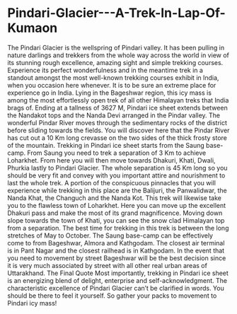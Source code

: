 # Pindari-Glacier---A-Trek-In-Lap-Of-Kumaon
 The Pindari Glacier is the wellspring of Pindari valley. It has been pulling in nature darlings and trekkers from the whole way across the world in view of its stunning rough excellence, amazing sight and simple trekking courses. Experience its perfect wonderfulness and in the meantime trek in a standout amongst the most well-known trekking courses exhibit in India, when you occasion here whenever. It is to be sure an extreme place for experience go in India. Lying in the Bageshwar region, this icy mass is among the most effortlessly open trek of all other Himalayan treks that India brags of. Ending at a tallness of 3627 M, Pindari ice sheet extends between the Nandakot tops and the Nanda Devi arranged in the Pindar valley. The wonderful Pindar River moves through the sedimentary rocks of the district before sliding towards the fields. You will discover here that the Pindar River has cut out a 10 Km long crevasse on the two sides of the thick frosty store of the mountain. Trekking in Pindari ice sheet starts from the Saung base-camp. From Saung you need to trek a separation of 3 Km to achieve Loharkhet. From here you will then move towards Dhakuri, Khati, Dwali, Phurkia lastly to Pindari Glacier. The whole separation is 45 Km long so you should be very fit and convey with you important attire and nourishment to last the whole trek. A portion of the conspicuous pinnacles that you will experience while trekking in this place are the Balijuri, the Panwalidwar, the Nanda Khat, the Changuch and the Nanda Kot. This trek will likewise take you to the flawless town of Loharkhet. Here you can move up the excellent Dhakuri pass and make the most of its grand magnificence. Moving down slope towards the town of Khati, you can see the snow clad Himalayan top from a separation. The best time for trekking in this trek is between the long stretches of May to October. The Saung base-camp can be effectively come to from Bageshwar, Almora and Kathgodam. The closest air terminal is in Pant Nagar and the closest railhead is in Kathgodam. In the event that you need to movement by street Bageshwar will be the best decision since it is very much associated by street with all other real urban areas of Uttarakhand. The Final Quote Most importantly, trekking in Pindari ice sheet is an energizing blend of delight, enterprise and self-acknowledgment. The characteristic excellence of Pindari Glacier can’t be clarified in words. You should be there to feel it yourself. So gather your packs to movement to Pindari icy mass!
